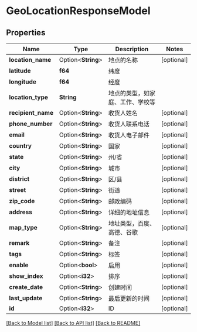 # GeoLocationResponseModel

## Properties

Name | Type | Description | Notes
------------ | ------------- | ------------- | -------------
**location_name** | Option<**String**> | 地点的名称 | [optional]
**latitude** | **f64** | 纬度 | 
**longitude** | **f64** | 经度 | 
**location_type** | **String** | 地点的类型，如家庭、工作、学校等 | 
**recipient_name** | Option<**String**> | 收货人姓名 | [optional]
**phone_number** | Option<**String**> | 收货人联系电话 | [optional]
**email** | Option<**String**> | 收货人电子邮件 | [optional]
**country** | Option<**String**> | 国家 | [optional]
**state** | Option<**String**> | 州/省 | [optional]
**city** | Option<**String**> | 城市 | [optional]
**district** | Option<**String**> | 区/县 | [optional]
**street** | Option<**String**> | 街道 | [optional]
**zip_code** | Option<**String**> | 邮政编码 | [optional]
**address** | Option<**String**> | 详细的地址信息 | [optional]
**map_type** | Option<**String**> | 地址类型，百度、高德、谷歌 | [optional]
**remark** | Option<**String**> | 备注 | [optional]
**tags** | Option<**String**> | 标签 | [optional]
**enable** | Option<**bool**> | 启用 | [optional]
**show_index** | Option<**i32**> | 排序 | [optional]
**create_date** | Option<**String**> | 创建时间 | [optional]
**last_update** | Option<**String**> | 最后更新的时间 | [optional]
**id** | Option<**i32**> | ID | [optional]

[[Back to Model list]](../README.md#documentation-for-models) [[Back to API list]](../README.md#documentation-for-api-endpoints) [[Back to README]](../README.md)


